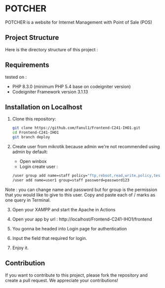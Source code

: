 # POTCHER

POTCHER is a website for Internet Management with Point of Sale (POS)

## Project Structure

Here is the directory structure of this project :

## Requirements
tested on :
 - PHP 8.3.0 (minimum PHP 5.4 base on codeigniter version)
 - Codeigniter Framework version 3.1.13

## Installation on Localhost
1. Clone this repository:

    ```bash
    git clone https://github.com/Fanul1/Frontend-C241-IHO1.git
    cd Frontend-C241-IHO1
    git branch deploy
    ```
2. Create user from mikrotik because admin we're not recommended using admin by default:
    - Open winbox 
    - Login create user : 
    ```bash 
    /user group add name=staff policy="ftp,reboot,read,write,policy,test,winbox,password,web,sniff,sensitive,api,romon,dude,tikapp,!telnet,!ssh,!ftp,!pptp,!l2tp,!sstp,!pptp-out,!l2tp-out,!sstp-out,!ether,!ppp,!owner,!policy,!local,!dhcp,!dial,!admin"
    /user add name=user1 group=staff password=password123
    ```

Note : you can change name and password but for group is the permission that you would like to give to this user. Copy and paste each of / marks as one query in Terminal.

3. Open your XAMPP and start the Apache in Actions

4. Open your app by url : http://localhost/Frontend-C241-IHO1/frontend

5. You gonna be headed into Login page for authentication

6. Input the field that required for login.

7. Enjoy it.

## Contribution

If you want to contribute to this project, please fork the repository and create a pull request. We appreciate your contributions!
    

